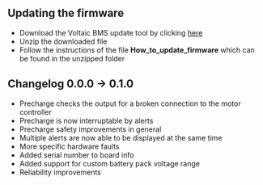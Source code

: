 ## Updating the firmware
- Download the Voltaic BMS update tool by clicking
[here](https://github.com/Dev-Voltaic/Voltaic_BMS_Firmware/raw/main/Voltaic_BMS_Update_v0_1.zip)
- Unzip the downloaded file
- Follow the instructions of the file **How_to_update_firmware** which can be found in the unzipped folder

## Changelog 0.0.0 -> 0.1.0
- Precharge checks the output for a broken connection to the motor controller
- Precharge is now interruptable by alerts
- Precharge safety improvements in general
- Multiple alerts are now able to be displayed at the same time
- More specific hardware faults
- Added serial number to board info
- Added support for custom battery pack voltage range
- Reliability improvements 
